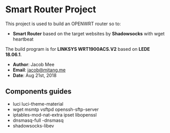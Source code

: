 # Smart Router Project

This project is used to build an OPENWRT router so to:
* **Smart Router** based on the target websites by **Shadowsocks** with wget heartbeat


The build program is for **LINKSYS WRT1900ACS.V2** based on **LEDE 18.06.1**. 


* **Author**:	Jacob Mee
* **Email**:	jacob@mitang.me
* **Date**:	Aug 21st, 2018

## Components guides

* luci luci-theme-material 
* wget msmtp vsftpd openssh-sftp-server 
* iptables-mod-nat-extra ipset libopenssl 
* dnsmasq-full -dnsmasq
* shadowsocks-libev 

